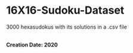 # 16X16-Sudoku-Dataset
3000 hexasudokus with its solutions in a .csv file

<br>
<strong>Creation Date<strong>: 2020
